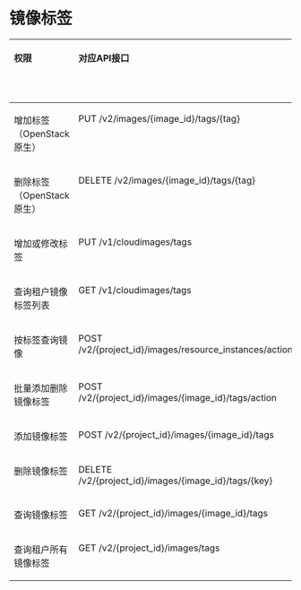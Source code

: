 # 镜像标签<a name="ims_03_appendix_06"></a>

<a name="table5223112534119"></a>
<table><thead align="left"><tr id="row1223122544113"><th class="cellrowborder" valign="top" width="15.141514151415143%" id="mcps1.1.6.1.1"><p id="p0672171419381"><a name="p0672171419381"></a><a name="p0672171419381"></a>权限</p>
</th>
<th class="cellrowborder" valign="top" width="28.59285928592859%" id="mcps1.1.6.1.2"><p id="p13672191463819"><a name="p13672191463819"></a><a name="p13672191463819"></a>对应API接口</p>
</th>
<th class="cellrowborder" valign="top" width="27.94279427942794%" id="mcps1.1.6.1.3"><p id="p367220148383"><a name="p367220148383"></a><a name="p367220148383"></a>授权项（Action）</p>
</th>
<th class="cellrowborder" valign="top" width="14.271427142714272%" id="mcps1.1.6.1.4"><p id="zh-cn_topic_0131701325_p106791650133218"><a name="zh-cn_topic_0131701325_p106791650133218"></a><a name="zh-cn_topic_0131701325_p106791650133218"></a>IAM项目（Project）</p>
</th>
<th class="cellrowborder" valign="top" width="14.051405140514053%" id="mcps1.1.6.1.5"><p id="p3351112364715"><a name="p3351112364715"></a><a name="p3351112364715"></a>企业项目（Enterprise Project）</p>
</th>
</tr>
</thead>
<tbody><tr id="row1222332594115"><td class="cellrowborder" valign="top" width="15.141514151415143%" headers="mcps1.1.6.1.1 "><p id="p9566153304119"><a name="p9566153304119"></a><a name="p9566153304119"></a>增加标签（OpenStack原生）</p>
</td>
<td class="cellrowborder" valign="top" width="28.59285928592859%" headers="mcps1.1.6.1.2 "><p id="p165661233124120"><a name="p165661233124120"></a><a name="p165661233124120"></a>PUT /v2/images/{image_id}/tags/{tag}</p>
</td>
<td class="cellrowborder" valign="top" width="27.94279427942794%" headers="mcps1.1.6.1.3 "><a name="ul13346143019015"></a><a name="ul13346143019015"></a><ul id="ul13346143019015"><li>ims:images:get</li><li>ims:images:update</li></ul>
</td>
<td class="cellrowborder" valign="top" width="14.271427142714272%" headers="mcps1.1.6.1.4 "><p id="p11809141617258"><a name="p11809141617258"></a><a name="p11809141617258"></a>√</p>
</td>
<td class="cellrowborder" valign="top" width="14.051405140514053%" headers="mcps1.1.6.1.5 "><p id="p18668121191417"><a name="p18668121191417"></a><a name="p18668121191417"></a>x</p>
</td>
</tr>
<tr id="row22231125144111"><td class="cellrowborder" valign="top" width="15.141514151415143%" headers="mcps1.1.6.1.1 "><p id="p18566633154116"><a name="p18566633154116"></a><a name="p18566633154116"></a>删除标签（OpenStack原生）</p>
</td>
<td class="cellrowborder" valign="top" width="28.59285928592859%" headers="mcps1.1.6.1.2 "><p id="p1256633314113"><a name="p1256633314113"></a><a name="p1256633314113"></a>DELETE /v2/images/{image_id}/tags/{tag}</p>
</td>
<td class="cellrowborder" valign="top" width="27.94279427942794%" headers="mcps1.1.6.1.3 "><a name="ul43464304019"></a><a name="ul43464304019"></a><ul id="ul43464304019"><li>ims:images:get</li><li>ims:images:update</li></ul>
</td>
<td class="cellrowborder" valign="top" width="14.271427142714272%" headers="mcps1.1.6.1.4 "><p id="p1975572316252"><a name="p1975572316252"></a><a name="p1975572316252"></a>√</p>
</td>
<td class="cellrowborder" valign="top" width="14.051405140514053%" headers="mcps1.1.6.1.5 "><p id="p1966761161412"><a name="p1966761161412"></a><a name="p1966761161412"></a>x</p>
</td>
</tr>
<tr id="row022382519417"><td class="cellrowborder" valign="top" width="15.141514151415143%" headers="mcps1.1.6.1.1 "><p id="p256653318413"><a name="p256653318413"></a><a name="p256653318413"></a>增加或修改标签</p>
</td>
<td class="cellrowborder" valign="top" width="28.59285928592859%" headers="mcps1.1.6.1.2 "><p id="p25669338416"><a name="p25669338416"></a><a name="p25669338416"></a>PUT /v1/cloudimages/tags</p>
</td>
<td class="cellrowborder" valign="top" width="27.94279427942794%" headers="mcps1.1.6.1.3 "><a name="ul834614301200"></a><a name="ul834614301200"></a><ul id="ul834614301200"><li>ims:images:get</li><li>ims:images:update</li></ul>
</td>
<td class="cellrowborder" valign="top" width="14.271427142714272%" headers="mcps1.1.6.1.4 "><p id="p1785192516253"><a name="p1785192516253"></a><a name="p1785192516253"></a>√</p>
</td>
<td class="cellrowborder" valign="top" width="14.051405140514053%" headers="mcps1.1.6.1.5 "><p id="p1666761114141"><a name="p1666761114141"></a><a name="p1666761114141"></a>x</p>
</td>
</tr>
<tr id="row1223925144119"><td class="cellrowborder" valign="top" width="15.141514151415143%" headers="mcps1.1.6.1.1 "><p id="p15666331418"><a name="p15666331418"></a><a name="p15666331418"></a>查询租户镜像标签列表</p>
</td>
<td class="cellrowborder" valign="top" width="28.59285928592859%" headers="mcps1.1.6.1.2 "><p id="p16566433194115"><a name="p16566433194115"></a><a name="p16566433194115"></a>GET /v1/cloudimages/tags</p>
</td>
<td class="cellrowborder" valign="top" width="27.94279427942794%" headers="mcps1.1.6.1.3 "><p id="p412919443140"><a name="p412919443140"></a><a name="p412919443140"></a>ims:images:list</p>
</td>
<td class="cellrowborder" valign="top" width="14.271427142714272%" headers="mcps1.1.6.1.4 "><p id="p10932184711255"><a name="p10932184711255"></a><a name="p10932184711255"></a>√</p>
</td>
<td class="cellrowborder" valign="top" width="14.051405140514053%" headers="mcps1.1.6.1.5 "><p id="p1066661113144"><a name="p1066661113144"></a><a name="p1066661113144"></a>x</p>
</td>
</tr>
<tr id="row16501161263217"><td class="cellrowborder" valign="top" width="15.141514151415143%" headers="mcps1.1.6.1.1 "><p id="p435616135333"><a name="p435616135333"></a><a name="p435616135333"></a>按标签查询镜像</p>
</td>
<td class="cellrowborder" valign="top" width="28.59285928592859%" headers="mcps1.1.6.1.2 "><p id="p7356181343311"><a name="p7356181343311"></a><a name="p7356181343311"></a>POST /v2/{project_id}/images/resource_instances/action</p>
</td>
<td class="cellrowborder" valign="top" width="27.94279427942794%" headers="mcps1.1.6.1.3 "><p id="p13279154519144"><a name="p13279154519144"></a><a name="p13279154519144"></a>ims:images:list</p>
</td>
<td class="cellrowborder" valign="top" width="14.271427142714272%" headers="mcps1.1.6.1.4 "><p id="p1532095015257"><a name="p1532095015257"></a><a name="p1532095015257"></a>√</p>
</td>
<td class="cellrowborder" valign="top" width="14.051405140514053%" headers="mcps1.1.6.1.5 "><p id="p126663113141"><a name="p126663113141"></a><a name="p126663113141"></a>x</p>
</td>
</tr>
<tr id="row55021312133211"><td class="cellrowborder" valign="top" width="15.141514151415143%" headers="mcps1.1.6.1.1 "><p id="p1010884819330"><a name="p1010884819330"></a><a name="p1010884819330"></a>批量添加删除镜像标签</p>
</td>
<td class="cellrowborder" valign="top" width="28.59285928592859%" headers="mcps1.1.6.1.2 "><p id="p1510811481332"><a name="p1510811481332"></a><a name="p1510811481332"></a>POST /v2/{project_id}/images/{image_id}/tags/action</p>
</td>
<td class="cellrowborder" valign="top" width="27.94279427942794%" headers="mcps1.1.6.1.3 "><p id="p1852718467146"><a name="p1852718467146"></a><a name="p1852718467146"></a>ims:images:update</p>
</td>
<td class="cellrowborder" valign="top" width="14.271427142714272%" headers="mcps1.1.6.1.4 "><p id="p4384155219253"><a name="p4384155219253"></a><a name="p4384155219253"></a>√</p>
</td>
<td class="cellrowborder" valign="top" width="14.051405140514053%" headers="mcps1.1.6.1.5 "><p id="p1166591151417"><a name="p1166591151417"></a><a name="p1166591151417"></a>x</p>
</td>
</tr>
<tr id="row10502812193220"><td class="cellrowborder" valign="top" width="15.141514151415143%" headers="mcps1.1.6.1.1 "><p id="p1522012161362"><a name="p1522012161362"></a><a name="p1522012161362"></a>添加镜像标签</p>
</td>
<td class="cellrowborder" valign="top" width="28.59285928592859%" headers="mcps1.1.6.1.2 "><p id="p12220151613616"><a name="p12220151613616"></a><a name="p12220151613616"></a>POST /v2/{project_id}/images/{image_id}/tags</p>
</td>
<td class="cellrowborder" valign="top" width="27.94279427942794%" headers="mcps1.1.6.1.3 "><p id="p2817489148"><a name="p2817489148"></a><a name="p2817489148"></a>ims:images:update</p>
</td>
<td class="cellrowborder" valign="top" width="14.271427142714272%" headers="mcps1.1.6.1.4 "><p id="p20566154162519"><a name="p20566154162519"></a><a name="p20566154162519"></a>√</p>
</td>
<td class="cellrowborder" valign="top" width="14.051405140514053%" headers="mcps1.1.6.1.5 "><p id="p1366514114143"><a name="p1366514114143"></a><a name="p1366514114143"></a>x</p>
</td>
</tr>
<tr id="row1821901983219"><td class="cellrowborder" valign="top" width="15.141514151415143%" headers="mcps1.1.6.1.1 "><p id="p736924863618"><a name="p736924863618"></a><a name="p736924863618"></a>删除镜像标签</p>
</td>
<td class="cellrowborder" valign="top" width="28.59285928592859%" headers="mcps1.1.6.1.2 "><p id="p2369104820369"><a name="p2369104820369"></a><a name="p2369104820369"></a>DELETE /v2/{project_id}/images/{image_id}/tags/{key}</p>
</td>
<td class="cellrowborder" valign="top" width="27.94279427942794%" headers="mcps1.1.6.1.3 "><p id="p622124921413"><a name="p622124921413"></a><a name="p622124921413"></a>ims:images:update</p>
</td>
<td class="cellrowborder" valign="top" width="14.271427142714272%" headers="mcps1.1.6.1.4 "><p id="p135236563254"><a name="p135236563254"></a><a name="p135236563254"></a>√</p>
</td>
<td class="cellrowborder" valign="top" width="14.051405140514053%" headers="mcps1.1.6.1.5 "><p id="p1664611131412"><a name="p1664611131412"></a><a name="p1664611131412"></a>x</p>
</td>
</tr>
<tr id="row6219619153210"><td class="cellrowborder" valign="top" width="15.141514151415143%" headers="mcps1.1.6.1.1 "><p id="p105718713720"><a name="p105718713720"></a><a name="p105718713720"></a>查询镜像标签</p>
</td>
<td class="cellrowborder" valign="top" width="28.59285928592859%" headers="mcps1.1.6.1.2 "><p id="p18571378377"><a name="p18571378377"></a><a name="p18571378377"></a>GET /v2/{project_id}/images/{image_id}/tags</p>
</td>
<td class="cellrowborder" valign="top" width="27.94279427942794%" headers="mcps1.1.6.1.3 "><p id="p627017509145"><a name="p627017509145"></a><a name="p627017509145"></a>ims:images:list</p>
</td>
<td class="cellrowborder" valign="top" width="14.271427142714272%" headers="mcps1.1.6.1.4 "><p id="p236005812257"><a name="p236005812257"></a><a name="p236005812257"></a>√</p>
</td>
<td class="cellrowborder" valign="top" width="14.051405140514053%" headers="mcps1.1.6.1.5 "><p id="p10664121116148"><a name="p10664121116148"></a><a name="p10664121116148"></a>x</p>
</td>
</tr>
<tr id="row6201202114376"><td class="cellrowborder" valign="top" width="15.141514151415143%" headers="mcps1.1.6.1.1 "><p id="p21051334193719"><a name="p21051334193719"></a><a name="p21051334193719"></a>查询租户所有镜像标签</p>
</td>
<td class="cellrowborder" valign="top" width="28.59285928592859%" headers="mcps1.1.6.1.2 "><p id="p110563410372"><a name="p110563410372"></a><a name="p110563410372"></a>GET /v2/{project_id}/images/tags</p>
</td>
<td class="cellrowborder" valign="top" width="27.94279427942794%" headers="mcps1.1.6.1.3 "><p id="p1913815512141"><a name="p1913815512141"></a><a name="p1913815512141"></a>ims:images:list</p>
</td>
<td class="cellrowborder" valign="top" width="14.271427142714272%" headers="mcps1.1.6.1.4 "><p id="p829813013262"><a name="p829813013262"></a><a name="p829813013262"></a>√</p>
</td>
<td class="cellrowborder" valign="top" width="14.051405140514053%" headers="mcps1.1.6.1.5 "><p id="p3662111121417"><a name="p3662111121417"></a><a name="p3662111121417"></a>x</p>
</td>
</tr>
</tbody>
</table>

